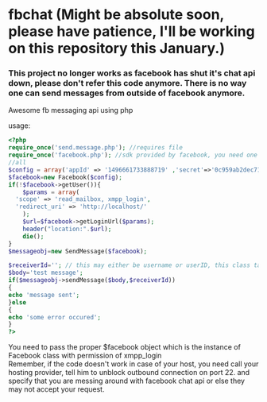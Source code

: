fbchat (Might be absolute soon, please have patience, I'll be working on this repository this January.)
======

### This project no longer works as facebook has shut it's chat api down, please don't refer this code anymore. There is no way one can send messages from outside of facebook anymore.


Awesome fb messaging api using php

usage:
```php
<?php
require_once('send.message.php'); //requires file
require_once('facebook.php'); //sdk provided by facebook, you need one for tokens and
//all
$config = array('appId' => '1496661733888719' ,'secret'=>'0c959ab2dec71c5a53aab1cd64751223' );
$facebook=new Facebook($config);
if(!$facebook->getUser()){
	$params = array(
  'scope' => 'read_mailbox, xmpp_login',
  'redirect_uri' => 'http://localhost/'
	);
	$url=$facebook->getLoginUrl($params);
	header("location:".$url);
	die();
}
$messageobj=new SendMessage($facebook);

$receiverId=''; // this may either be username or userID, this class takes care of both the //cases
$body='test message';
if($messageobj->sendMessage($body,$receiverId))
{
echo 'message sent';
}else
{
echo 'some error occured';
}
?>
```
You need to pass the proper $facebook object which is the instance of Facebook class with permission of xmpp_login<br />
Remember, if the code doesn't work in case of your host, you need call your hosting provider, tell him to unblock outbound connection on port 22. and specify that you are messing around with facebook chat api or else they may not accept your request.
